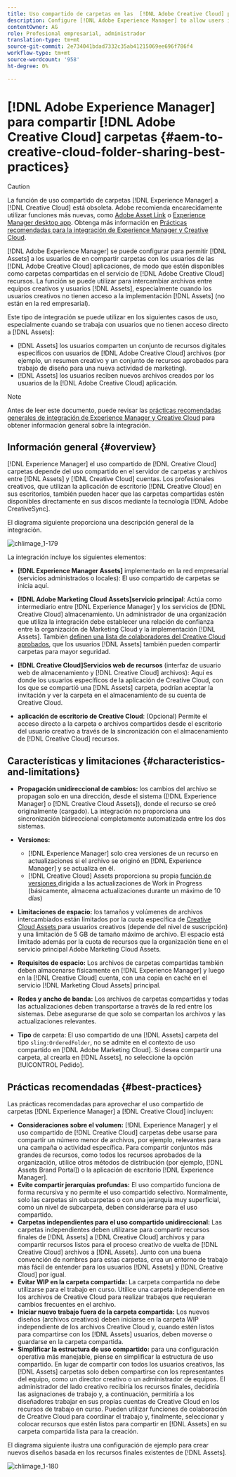 ```yaml
---
title: Uso compartido de carpetas en las  [!DNL Adobe Creative Cloud] prácticas recomendadas
description: Configure [!DNL Adobe Experience Manager] to allow users in [!DNL Experience Manager Assets] para intercambiar carpetas con usuarios de Adobe Creative Cloud (CC).
contentOwner: AG
role: Profesional empresarial, administrador
translation-type: tm+mt
source-git-commit: 2e734041bdad7332c35ab41215069ee696f786f4
workflow-type: tm+mt
source-wordcount: '958'
ht-degree: 0%

---
```



# [!DNL Adobe Experience Manager] para compartir  [!DNL Adobe Creative Cloud] carpetas  {#aem-to-creative-cloud-folder-sharing-best-practices}

>[!CAUTION]
>
>La función de uso compartido de carpetas [!DNL Experience Manager] a [!DNL Creative Cloud] está obsoleta. Adobe recomienda encarecidamente utilizar funciones más nuevas, como [Adobe Asset Link](https://helpx.adobe.com/enterprise/admin-guide.html/enterprise/using/adobe-asset-link.ug.html) o [Experience Manager desktop app](https://experienceleague.adobe.com/docs/experience-manager-desktop-app/using/using.html). Obtenga más información en [Prácticas recomendadas para la integración de Experience Manager y Creative Cloud](/help/assets/aem-cc-integration-best-practices.md).

[!DNL Adobe Experience Manager] se puede configurar para permitir  [!DNL Assets] a los usuarios de en compartir carpetas con los usuarios de las  [!DNL Adobe Creative Cloud] aplicaciones, de modo que estén disponibles como carpetas compartidas en el servicio de  [!DNL Adobe Creative Cloud] recursos. La función se puede utilizar para intercambiar archivos entre equipos creativos y usuarios [!DNL Assets], especialmente cuando los usuarios creativos no tienen acceso a la implementación [!DNL Assets] (no están en la red empresarial).

Este tipo de integración se puede utilizar en los siguientes casos de uso, especialmente cuando se trabaja con usuarios que no tienen acceso directo a [!DNL Assets]:

* [!DNL Assets] los usuarios comparten un conjunto de recursos digitales específicos con usuarios de  [!DNL Adobe Creative Cloud] archivos (por ejemplo, un resumen creativo y un conjunto de recursos aprobados para trabajo de diseño para una nueva actividad de marketing).
* [!DNL Assets] los usuarios reciben nuevos archivos creados por los usuarios de la  [!DNL Adobe Creative Cloud] aplicación.

>[!NOTE]
>
>Antes de leer este documento, puede revisar las [prácticas recomendadas generales de integración de Experience Manager y Creative Cloud](/help/assets/aem-cc-integration-best-practices.md) para obtener información general sobre la integración.

## Información general {#overview}

[!DNL Experience Manager] el uso compartido de  [!DNL Creative Cloud] carpetas depende del uso compartido en el servidor de carpetas y archivos entre  [!DNL Assets] y  [!DNL Creative Cloud] cuentas. Los profesionales creativos, que utilizan la aplicación de escritorio [!DNL Creative Cloud] en sus escritorios, también pueden hacer que las carpetas compartidas estén disponibles directamente en sus discos mediante la tecnología [!DNL Adobe CreativeSync].

El diagrama siguiente proporciona una descripción general de la integración.

![chlimage_1-179](assets/chlimage_1-406.png)

La integración incluye los siguientes elementos:

* **[!DNL Experience Manager Assets]** implementado en la red empresarial (servicios administrados o locales): El uso compartido de carpetas se inicia aquí.
* **[!DNL Adobe Marketing Cloud Assets]servicio principal**: Actúa como intermediario entre  [!DNL Experience Manager] y los servicios de  [!DNL Creative Cloud] almacenamiento. Un administrador de una organización que utiliza la integración debe establecer una relación de confianza entre la organización de Marketing Cloud y la implementación [!DNL Assets]. También [definen una lista de colaboradores del Creative Cloud aprobados](https://experienceleague.adobe.com/docs/core-services/interface/assets/t-admin-add-cc-user.html), que los usuarios [!DNL Assets] también pueden compartir carpetas para mayor seguridad.

* **[!DNL Creative Cloud]Servicios web de recursos**  (interfaz de usuario web de almacenamiento y  [!DNL Creative Cloud] archivos): Aquí es donde los usuarios específicos de la aplicación de Creative Cloud, con los que se compartió una  [!DNL Assets] carpeta, podrían aceptar la invitación y ver la carpeta en el almacenamiento de su cuenta de Creative Cloud.
* **aplicación de escritorio de Creative Cloud**: (Opcional) Permite el acceso directo a la carpeta o archivos compartidos desde el escritorio del usuario creativo a través de la sincronización con el almacenamiento de  [!DNL Creative Cloud] recursos.

## Características y limitaciones {#characteristics-and-limitations}

* **Propagación unidireccional de cambios:** los cambios del archivo se propagan solo en una dirección, desde el sistema ([!DNL Experience Manager]  o  [!DNL Creative Cloud Assets]), donde el recurso se creó originalmente (cargado). La integración no proporciona una sincronización bidireccional completamente automatizada entre los dos sistemas.
* **Versiones:**

   * [!DNL Experience Manager] solo crea versiones de un recurso en actualizaciones si el archivo se originó en  [!DNL Experience Manager] y se actualiza en él.
   * [!DNL Creative Cloud] Assets proporciona su propia  [función de versiones ](https://helpx.adobe.com/creative-cloud/help/versioning-faq.html) dirigida a las actualizaciones de Work in Progress (básicamente, almacena actualizaciones durante un máximo de 10 días)

* **Limitaciones de espacio:** los tamaños y volúmenes de archivos intercambiados están limitados por la cuota específica de  [Creative Cloud Assets ](https://helpx.adobe.com/creative-cloud/kb/file-storage-quota.html) para usuarios creativos (depende del nivel de suscripción) y una limitación de 5 GB de tamaño máximo de archivo. El espacio está limitado además por la cuota de recursos que la organización tiene en el servicio principal Adobe Marketing Cloud Assets.

* **Requisitos de espacio:** Los archivos de carpetas compartidas también deben almacenarse físicamente en  [!DNL Experience Manager] y luego en la  [!DNL Creative Cloud] cuenta, con una copia en caché en el servicio  [!DNL Marketing Cloud Assets] principal.
* **Redes y ancho de banda:**  Los archivos de carpetas compartidas y todas las actualizaciones deben transportarse a través de la red entre los sistemas. Debe asegurarse de que solo se compartan los archivos y las actualizaciones relevantes.
* **Tipo** de carpeta: El uso compartido de una  [!DNL Assets] carpeta del tipo  `sling:OrderedFolder`, no se admite en el contexto de uso compartido en  [!DNL Adobe Marketing Cloud]. Si desea compartir una carpeta, al crearla en [!DNL Assets], no seleccione la opción [!UICONTROL Pedido].

## Prácticas recomendadas {#best-practices}

Las prácticas recomendadas para aprovechar el uso compartido de carpetas [!DNL Experience Manager] a [!DNL Creative Cloud] incluyen:

* **Consideraciones sobre el volumen:** [!DNL Experience Manager] y el uso compartido de  [!DNL Creative Cloud] carpetas debe usarse para compartir un número menor de archivos, por ejemplo, relevantes para una campaña o actividad específica. Para compartir conjuntos más grandes de recursos, como todos los recursos aprobados de la organización, utilice otros métodos de distribución (por ejemplo, [!DNL Assets Brand Portal]) o la aplicación de escritorio [!DNL Experience Manager].
* **Evite compartir jerarquías profundas:** El uso compartido funciona de forma recursiva y no permite el uso compartido selectivo. Normalmente, solo las carpetas sin subcarpetas o con una jerarquía muy superficial, como un nivel de subcarpeta, deben considerarse para el uso compartido.
* **Carpetas independientes para el uso compartido unidireccional:** Las carpetas independientes deben utilizarse para compartir recursos finales de  [!DNL Assets] a  [!DNL Creative Cloud] archivos y para compartir recursos listos para el proceso creativo de vuelta de  [!DNL Creative Cloud] archivos a  [!DNL Assets]. Junto con una buena convención de nombres para estas carpetas, crea un entorno de trabajo más fácil de entender para los usuarios [!DNL Assets] y [!DNL Creative Cloud] por igual.
* **Evitar WIP en la carpeta compartida:**  La carpeta compartida no debe utilizarse para el trabajo en curso. Utilice una carpeta independiente en los archivos de Creative Cloud para realizar trabajos que requieran cambios frecuentes en el archivo.
* **Iniciar nuevo trabajo fuera de la carpeta compartida:**  Los nuevos diseños (archivos creativos) deben iniciarse en la carpeta WIP independiente de los archivos Creative Cloud y, cuando estén listos para compartirse con los  [!DNL Assets] usuarios, deben moverse o guardarse en la carpeta compartida.
* **Simplificar la estructura de uso compartido:** para una configuración operativa más manejable, piense en simplificar la estructura de uso compartido. En lugar de compartir con todos los usuarios creativos, las [!DNL Assets] carpetas solo deben compartirse con los representantes del equipo, como un director creativo o un administrador de equipos. El administrador del lado creativo recibiría los recursos finales, decidiría las asignaciones de trabajo y, a continuación, permitiría a los diseñadores trabajar en sus propias cuentas de Creative Cloud en los recursos de trabajo en curso. Pueden utilizar funciones de colaboración de Creative Cloud para coordinar el trabajo y, finalmente, seleccionar y colocar recursos que estén listos para compartir en [!DNL Assets] en su carpeta compartida lista para la creación.

El diagrama siguiente ilustra una configuración de ejemplo para crear nuevos diseños basada en los recursos finales existentes de [!DNL Assets].

![chlimage_1-180](assets/chlimage_1-407.png)

